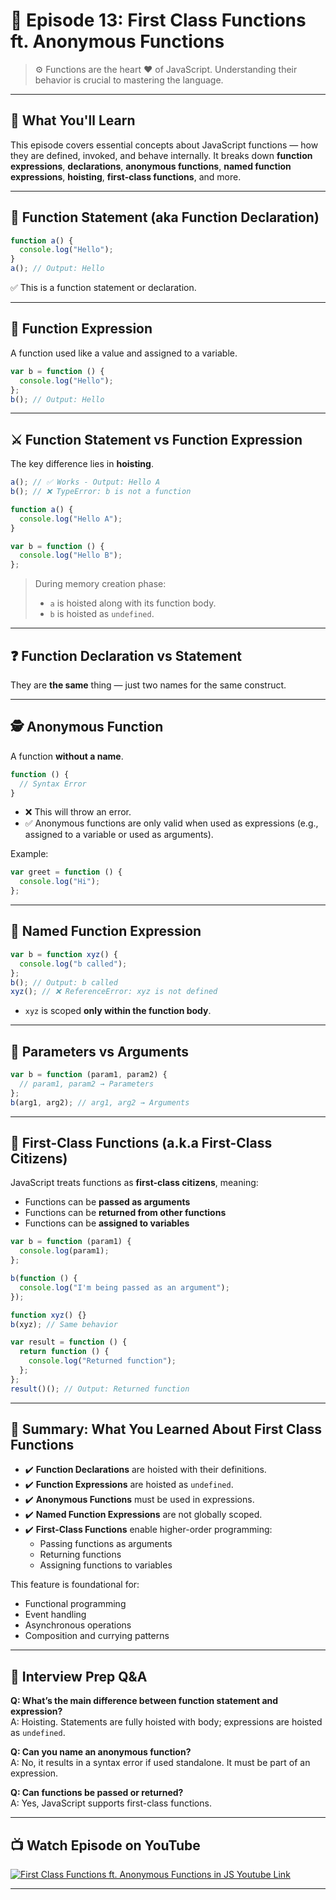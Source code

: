 # 📘 Episode 13: First Class Functions ft. Anonymous Functions

> ⚙️ Functions are the heart ♥ of JavaScript. Understanding their behavior is crucial to mastering the language.

---

## 🧠 What You'll Learn

This episode covers essential concepts about JavaScript functions — how they are defined, invoked, and behave internally. It breaks down **function expressions**, **declarations**, **anonymous functions**, **named function expressions**, **hoisting**, **first-class functions**, and more.

---

## 🧾 Function Statement (aka Function Declaration)

```js
function a() {
  console.log("Hello");
}
a(); // Output: Hello
```

✅ This is a function statement or declaration.

---

## 🧾 Function Expression

A function used like a value and assigned to a variable.

```js
var b = function () {
  console.log("Hello");
};
b(); // Output: Hello
```

---

## ⚔️ Function Statement vs Function Expression

The key difference lies in **hoisting**.

```js
a(); // ✅ Works - Output: Hello A
b(); // ❌ TypeError: b is not a function

function a() {
  console.log("Hello A");
}

var b = function () {
  console.log("Hello B");
};
```

> During memory creation phase:
> - `a` is hoisted along with its function body.
> - `b` is hoisted as `undefined`.

---

## ❓ Function Declaration vs Statement

They are **the same** thing — just two names for the same construct.

---

## 🕵️ Anonymous Function

A function **without a name**.

```js
function () {
  // Syntax Error
}
```

- ❌ This will throw an error.
- ✅ Anonymous functions are only valid when used as expressions (e.g., assigned to a variable or used as arguments).

Example:

```js
var greet = function () {
  console.log("Hi");
};
```

---

## 🧾 Named Function Expression

```js
var b = function xyz() {
  console.log("b called");
};
b(); // Output: b called
xyz(); // ❌ ReferenceError: xyz is not defined
```

- `xyz` is scoped **only within the function body**.

---

## 🧩 Parameters vs Arguments

```js
var b = function (param1, param2) {
  // param1, param2 → Parameters
};
b(arg1, arg2); // arg1, arg2 → Arguments
```

---

## 🚀 First-Class Functions (a.k.a First-Class Citizens)

JavaScript treats functions as **first-class citizens**, meaning:

- Functions can be **passed as arguments**
- Functions can be **returned from other functions**
- Functions can be **assigned to variables**

```js
var b = function (param1) {
  console.log(param1);
};

b(function () {
  console.log("I'm being passed as an argument");
});

function xyz() {}
b(xyz); // Same behavior

var result = function () {
  return function () {
    console.log("Returned function");
  };
};
result()(); // Output: Returned function
```

---

## 🧠 Summary: What You Learned About First Class Functions

- ✔️ **Function Declarations** are hoisted with their definitions.
- ✔️ **Function Expressions** are hoisted as `undefined`.
- ✔️ **Anonymous Functions** must be used in expressions.
- ✔️ **Named Function Expressions** are not globally scoped.
- ✔️ **First-Class Functions** enable higher-order programming:
  - Passing functions as arguments
  - Returning functions
  - Assigning functions to variables

This feature is foundational for:
- Functional programming
- Event handling
- Asynchronous operations
- Composition and currying patterns

---

## 💬 Interview Prep Q&A

**Q: What’s the main difference between function statement and expression?**  
A: Hoisting. Statements are fully hoisted with body; expressions are hoisted as `undefined`.

**Q: Can you name an anonymous function?**  
A: No, it results in a syntax error if used standalone. It must be part of an expression.

**Q: Can functions be passed or returned?**  
A: Yes, JavaScript supports first-class functions.

---

## 📺 Watch Episode on YouTube

<a href="https://www.youtube.com/watch?v=SHINoHxvTso&ab_channel=AkshaySaini" target="_blank"><img src="https://img.youtube.com/vi/SHINoHxvTso/0.jpg" 
alt="First Class Functions ft. Anonymous Functions in JS Youtube Link"/></a>

---